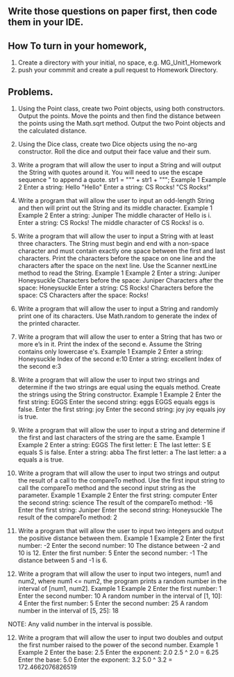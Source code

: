 ## Write those questions on paper first, then code them in your IDE.
## How To turn in your homework, 
1. Create a directory with your initial, no space, e.g. MG_Unit1_Homework
2. push your commmit and create a pull request to Homework Directory.

## Problems.
1.   Using the Point class, create two Point objects, using both constructors. Output the points. Move the points and then find the distance between the points using the Math.sqrt method. Output the two Point objects and the calculated distance.

2.  Using the Dice class, create two Dice objects using the no-arg constructor. Roll the dice and output their face value and their sum. 

3. Write a program that will allow the user to input a String and will output the String with quotes around it. You will need to use the escape sequence \" to append a quote.
str1 = "\"" + str1 + "\"";
Example 1
Example 2
Enter a string: Hello
"Hello"
Enter a string: CS Rocks!
"CS Rocks!"


4. Write a program that will allow the user to input an odd-length String and then will print out the String and its middle character. 
Example 1
Example 2
Enter a string: Juniper
The middle character of Hello is i.
Enter a string: CS Rocks!
The middle character of CS Rocks! is o.


5. Write a program that will allow the user to input a String with at least three characters. The String must begin and end with a non-space character and must contain exactly one space between the first and last characters. Print the characters before the space on one line and the characters after the space on the next line. Use the Scanner nextLine method to read the String.
Example 1
Example 2
Enter a string: Juniper Honeysuckle
Characters before the space: Juniper
Characters after the space: Honeysuckle
Enter a string: CS Rocks!
Characters before the space: CS
Characters after the space: Rocks!


5. Write a program that will allow the user to input a String and randomly print one of its characters. Use Math.random to generate the index of the printed character.
6. Write a program that will allow the user to enter a String that has two or more e’s in it. Print the index of the second e. Assume the String contains only lowercase e's.
Example 1
Example 2
Enter a string: Honeysuckle
Index of the second e:10
Enter a string: excellent
Index of the second e:3

7. Write a program that will allow the user to input two strings and determine if the two strings are equal using the equals method. Create the strings using the String constructor.
Example 1
Example 2
Enter the first string: EGGS
Enter the second string: eggs
EGGS equals eggs is false.
Enter the first string: joy
Enter the second string: joy
joy equals joy is true.


8. Write a program that will allow the user to input a string and determine if the first and last characters of the string are the same.
Example 1
Example 2
Enter a string: EGGS
The first letter: E
The last letter: S
E equals S is false.
Enter a string: abba
The first letter: a
The last letter: a
a equals a is true.


9. Write a program that will allow the user to input two strings and output the result of a call to the compareTo method. Use the first input string to call the compareTo method and the second input string as the parameter.
Example 1
Example 2
Enter the first string: computer
Enter the second string: science
The result of the compareTo method: -16
Enter the first string: Juniper
Enter the second string: Honeysuckle
The result of the compareTo method: 2


10. Write a program that will allow the user to input two integers and output the positive distance between them. 
Example 1
Example 2
Enter the first number: -2
Enter the second number: 10
The distance between -2 and 10 is 12.
Enter the first number: 5
Enter the second number: -1
The distance between 5 and -1 is 6.



11. Write a program that will allow the user to input two integers, num1 and num2, where 
num1 <= num2, the program prints a random number in the interval of [num1, num2].
Example 1
Example 2
Enter the first number: 1
Enter the second number: 10
A random number in the interval of [1, 10]: 4
Enter the first number: 5
Enter the second number: 25
A random number in the interval of [5, 25]: 18

NOTE: Any valid number in the interval is possible.

12. Write a program that will allow the user to input two doubles and output the first number raised to the power of the second number. 
Example 1
Example 2
Enter the base: 2.5
Enter the exponent: 2.0
2.5 ^ 2.0 = 6.25
Enter the base: 5.0
Enter the exponent: 3.2
5.0 ^ 3.2 = 172.4662076826519 



